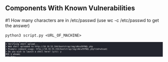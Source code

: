 ## Components With Known Vulnerabilities

#1 How many characters are in /etc/passwd (use wc -c /etc/passwd to get the answer) 
```
python3 script.py <URL_OF_MACHINE>
```
![](./images/rce.png)
